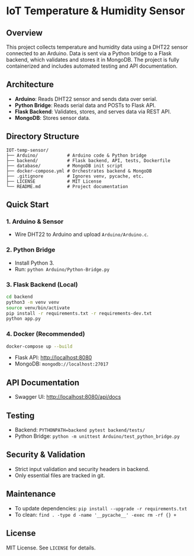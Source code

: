# IoT Temperature & Humidity Sensor

## Overview
This project collects temperature and humidity data using a DHT22 sensor connected to an Arduino. Data is sent via a Python bridge to a Flask backend, which validates and stores it in MongoDB. The project is fully containerized and includes automated testing and API documentation.

## Architecture
- **Arduino**: Reads DHT22 sensor and sends data over serial.
- **Python Bridge**: Reads serial data and POSTs to Flask API.
- **Flask Backend**: Validates, stores, and serves data via REST API.
- **MongoDB**: Stores sensor data.

## Directory Structure
```
IOT-temp-sensor/
├── Arduino/           # Arduino code & Python bridge
├── backend/           # Flask backend, API, tests, Dockerfile
├── database/          # MongoDB init script
├── docker-compose.yml # Orchestrates backend & MongoDB
├── .gitignore         # Ignores venv, pycache, etc.
├── LICENSE            # MIT License
└── README.md          # Project documentation
```

## Quick Start
### 1. Arduino & Sensor
- Wire DHT22 to Arduino and upload `Arduino/Arduino.c`.

### 2. Python Bridge
- Install Python 3.
- Run: `python Arduino/Python-Bridge.py`

### 3. Flask Backend (Local)
```bash
cd backend
python3 -m venv venv
source venv/bin/activate
pip install -r requirements.txt -r requirements-dev.txt
python app.py
```

### 4. Docker (Recommended)
```bash
docker-compose up --build
```
- Flask API: [http://localhost:8080](http://localhost:8080)
- MongoDB: `mongodb://localhost:27017`

## API Documentation
- Swagger UI: [http://localhost:8080/api/docs](http://localhost:8080/api/docs)

## Testing
- Backend: `PYTHONPATH=backend pytest backend/tests/`
- Python Bridge: `python -m unittest Arduino/test_python_bridge.py`

## Security & Validation
- Strict input validation and security headers in backend.
- Only essential files are tracked in git.

## Maintenance
- To update dependencies: `pip install --upgrade -r requirements.txt`
- To clean: `find . -type d -name '__pycache__' -exec rm -rf {} +`

## License
MIT License. See `LICENSE` for details. 